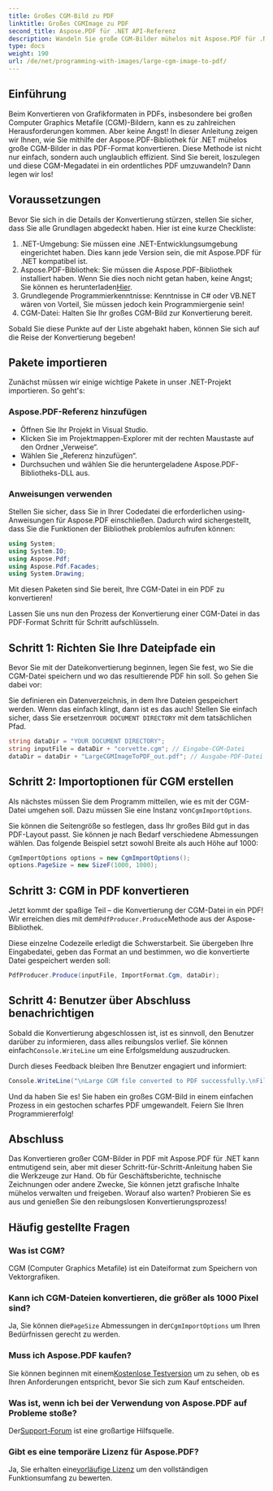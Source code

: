 ```yaml
---
title: Großes CGM-Bild zu PDF
linktitle: Großes CGMImage zu PDF
second_title: Aspose.PDF für .NET API-Referenz
description: Wandeln Sie große CGM-Bilder mühelos mit Aspose.PDF für .NET in PDF um. Folgen Sie dieser einfachen Anleitung für einen schnellen und effektiven Konvertierungsprozess.
type: docs
weight: 190
url: /de/net/programming-with-images/large-cgm-image-to-pdf/
---
```

## Einführung

Beim Konvertieren von Grafikformaten in PDFs, insbesondere bei großen Computer Graphics Metafile (CGM)-Bildern, kann es zu zahlreichen Herausforderungen kommen. Aber keine Angst! In dieser Anleitung zeigen wir Ihnen, wie Sie mithilfe der Aspose.PDF-Bibliothek für .NET mühelos große CGM-Bilder in das PDF-Format konvertieren. Diese Methode ist nicht nur einfach, sondern auch unglaublich effizient. Sind Sie bereit, loszulegen und diese CGM-Megadatei in ein ordentliches PDF umzuwandeln? Dann legen wir los!

## Voraussetzungen

Bevor Sie sich in die Details der Konvertierung stürzen, stellen Sie sicher, dass Sie alle Grundlagen abgedeckt haben. Hier ist eine kurze Checkliste:

1. .NET-Umgebung: Sie müssen eine .NET-Entwicklungsumgebung eingerichtet haben. Dies kann jede Version sein, die mit Aspose.PDF für .NET kompatibel ist.
2. Aspose.PDF-Bibliothek: Sie müssen die Aspose.PDF-Bibliothek installiert haben. Wenn Sie dies noch nicht getan haben, keine Angst; Sie können es herunterladen[Hier](https://releases.aspose.com/pdf/net/).
3. Grundlegende Programmierkenntnisse: Kenntnisse in C# oder VB.NET wären von Vorteil, Sie müssen jedoch kein Programmiergenie sein!
4. CGM-Datei: Halten Sie Ihr großes CGM-Bild zur Konvertierung bereit.

Sobald Sie diese Punkte auf der Liste abgehakt haben, können Sie sich auf die Reise der Konvertierung begeben!

## Pakete importieren

Zunächst müssen wir einige wichtige Pakete in unser .NET-Projekt importieren. So geht's:

### Aspose.PDF-Referenz hinzufügen

- Öffnen Sie Ihr Projekt in Visual Studio.
- Klicken Sie im Projektmappen-Explorer mit der rechten Maustaste auf den Ordner „Verweise“.
- Wählen Sie „Referenz hinzufügen“.
- Durchsuchen und wählen Sie die heruntergeladene Aspose.PDF-Bibliotheks-DLL aus.

### Anweisungen verwenden

Stellen Sie sicher, dass Sie in Ihrer Codedatei die erforderlichen using-Anweisungen für Aspose.PDF einschließen. Dadurch wird sichergestellt, dass Sie die Funktionen der Bibliothek problemlos aufrufen können:

```csharp
using System;
using System.IO;
using Aspose.Pdf;
using Aspose.Pdf.Facades;
using System.Drawing;
```

Mit diesen Paketen sind Sie bereit, Ihre CGM-Datei in ein PDF zu konvertieren!

Lassen Sie uns nun den Prozess der Konvertierung einer CGM-Datei in das PDF-Format Schritt für Schritt aufschlüsseln.

## Schritt 1: Richten Sie Ihre Dateipfade ein

Bevor Sie mit der Dateikonvertierung beginnen, legen Sie fest, wo Sie die CGM-Datei speichern und wo das resultierende PDF hin soll. So gehen Sie dabei vor:

 Sie definieren ein Datenverzeichnis, in dem Ihre Dateien gespeichert werden. Wenn das einfach klingt, dann ist es das auch! Stellen Sie einfach sicher, dass Sie ersetzen`YOUR DOCUMENT DIRECTORY` mit dem tatsächlichen Pfad.

```csharp
string dataDir = "YOUR DOCUMENT DIRECTORY";
string inputFile = dataDir + "corvette.cgm"; // Eingabe-CGM-Datei
dataDir = dataDir + "LargeCGMImageToPDF_out.pdf"; // Ausgabe-PDF-Datei
```

## Schritt 2: Importoptionen für CGM erstellen

 Als nächstes müssen Sie dem Programm mitteilen, wie es mit der CGM-Datei umgehen soll. Dazu müssen Sie eine Instanz von`CgmImportOptions`.

Sie können die Seitengröße so festlegen, dass Ihr großes Bild gut in das PDF-Layout passt. Sie können je nach Bedarf verschiedene Abmessungen wählen. Das folgende Beispiel setzt sowohl Breite als auch Höhe auf 1000:

```csharp
CgmImportOptions options = new CgmImportOptions();
options.PageSize = new SizeF(1000, 1000);
```

## Schritt 3: CGM in PDF konvertieren

 Jetzt kommt der spaßige Teil – die Konvertierung der CGM-Datei in ein PDF! Wir erreichen dies mit dem`PdfProducer.Produce`Methode aus der Aspose-Bibliothek.

Diese einzelne Codezeile erledigt die Schwerstarbeit. Sie übergeben Ihre Eingabedatei, geben das Format an und bestimmen, wo die konvertierte Datei gespeichert werden soll:

```csharp
PdfProducer.Produce(inputFile, ImportFormat.Cgm, dataDir);
```

## Schritt 4: Benutzer über Abschluss benachrichtigen

 Sobald die Konvertierung abgeschlossen ist, ist es sinnvoll, den Benutzer darüber zu informieren, dass alles reibungslos verlief. Sie können einfach`Console.WriteLine` um eine Erfolgsmeldung auszudrucken.

Durch dieses Feedback bleiben Ihre Benutzer engagiert und informiert:

```csharp
Console.WriteLine("\nLarge CGM file converted to PDF successfully.\nFile saved at " + dataDir);
```

Und da haben Sie es! Sie haben ein großes CGM-Bild in einem einfachen Prozess in ein gestochen scharfes PDF umgewandelt. Feiern Sie Ihren Programmiererfolg!

## Abschluss

Das Konvertieren großer CGM-Bilder in PDF mit Aspose.PDF für .NET kann entmutigend sein, aber mit dieser Schritt-für-Schritt-Anleitung haben Sie die Werkzeuge zur Hand. Ob für Geschäftsberichte, technische Zeichnungen oder andere Zwecke, Sie können jetzt grafische Inhalte mühelos verwalten und freigeben. Worauf also warten? Probieren Sie es aus und genießen Sie den reibungslosen Konvertierungsprozess!

## Häufig gestellte Fragen

### Was ist CGM?
CGM (Computer Graphics Metafile) ist ein Dateiformat zum Speichern von Vektorgrafiken.

### Kann ich CGM-Dateien konvertieren, die größer als 1000 Pixel sind?
 Ja, Sie können die`PageSize` Abmessungen in der`CgmImportOptions` um Ihren Bedürfnissen gerecht zu werden.

### Muss ich Aspose.PDF kaufen?
 Sie können beginnen mit einem[Kostenlose Testversion](https://releases.aspose.com/) um zu sehen, ob es Ihren Anforderungen entspricht, bevor Sie sich zum Kauf entscheiden.

### Was ist, wenn ich bei der Verwendung von Aspose.PDF auf Probleme stoße?
 Der[Support-Forum](https://forum.aspose.com/c/pdf/10) ist eine großartige Hilfsquelle.

### Gibt es eine temporäre Lizenz für Aspose.PDF?
 Ja, Sie erhalten eine[vorläufige Lizenz](https://purchase.aspose.com/temporary-license/) um den vollständigen Funktionsumfang zu bewerten.